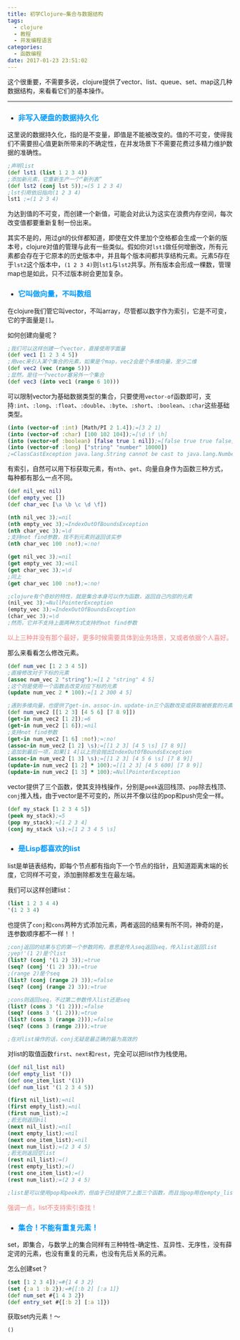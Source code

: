```yaml
---
title: 初学Clojure—集合与数据结构
tags:
  - clojure
  - 教程
  - 并发编程语言
categories:
  - 函数编程
date: 2017-01-23 23:51:02
---
```



这个很重要，不需要多说，clojure提供了vector、list、queue、set、map这几种数据结构，来看看它们的基本操作。

---

- ### <font color=#0099ff>非写入硬盘的数据持久化</font>

这里说的数据持久化，指的是不变量，即值是不能被改变的。值的不可变，使得我们不需要担心值更新所带来的不确定性，在并发场景下不需要花费过多精力维护数据的准确性。
``` clojure
;声明list
(def lst1 (list 1 2 3 4))
;添加新元素，它重新生产一个“新列表”
(def lst2 (conj lst 5));=(5 1 2 3 4)
;lst引用依旧指向(1 2 3 4)
lst1 ;=(1 2 3 4)
```
为达到值的不可变，而创建一个新值，可能会对此认为这实在浪费内存空间，每次改变值都要重新复制一份出来。

其实不是的，用过git的伙伴都知道，即使在文件里加个空格都会生成一个新的版本号，clojure对值的管理与此有一些类似。假如你对`lst1`做任何增删改，所有元素都会存在于它原本的历史版本中，并且每个版本间都共享结构元素。元素5存在于`lst2`这个版本中，`(1 2 3 4)`则`lst1`与`lst2`共享。所有版本会形成一棵数，管理map也是如此，只不过版本树会更加复杂。

- ### <font color=#0099ff>它叫做向量，不叫数组</font>

在clojure我们管它叫vector，不叫array，尽管都以数字作为索引，它是不可变，它的字面量是`[]`。

如何创建向量呢？
``` clojure
;我们可以这样创建一个vector，直接使用字面量
(def vec1 [1 2 3 4 5])
;用vec来引入某个集合的元素，如果是个map，vec2会是个多维向量，至少二维
(def vec2 (vec (range 5)))
;显然，是往一个vector塞另外一个集合
(def vec3 (into vec1 (range 6 10)))
```

可以限制vector为基础数据类型的集合，只要使用`vector-of`函数即可，支持`:int`、`:long`、`:float`、`:double`、`:byte`、`:short`、`:boolean`、`:char`这些基础类型。
``` clojure
(into (vector-of :int) [Math/PI 2 1.4]);=[3 2 1]
(into (vector-of :char) [100 102 104]);=[\d \f \h]
(into (vector-of :boolean) [false true 1 nil]);=[false true true false]
(into (vector-of :long) ["string" "number" 10000])
;=ClassCastException java.lang.String cannot be cast to java.lang.Number
```

有索引，自然可以用下标获取元素，有`nth`、`get`、向量自身作为函数三种方式，每种都有那么一点不同。
``` clojure
(def nil_vec nil)
(def empty_vec [])
(def char_vec [\a \b \c \d \f])

(nth nil_vec 3);=nil
(nth empty_vec 3);=IndexOutOfBoundsException
(nth char_vec 3);=\d
;支持not find参数，找不到元素则返回该实参
(nth char_vec 100 :no!);=:no!

(get nil_vec 3);=nil
(get empty_vec 3);=nil
(get char_vec 3);=\d
;同上
(get char_vec 100 :no!);=:no!

;clojure有个奇妙的特性，就是集合本身可以作为函数，返回自己内部的元素
(nil_vec 3);=NullPointerException
(empty_vec 3);=IndexOutOfBoundsException
(char_vec 3);=\d
;然而，它并不支持上面两种方式支持的not find参数
```
<font color=#f28080>以上三种并没有那个最好，更多时候需要具体到业务场景，又或者依据个人喜好。</font>

那么来看看怎么修改元素。
``` clojure
(def num_vec [1 2 3 4 5])
;直接修改对于下标的元素
(assoc num_vec 2 "string");=[1 2 "string" 4 5]
;这个则是使用一个函数去改变对应下标的元素
(update num_vec 2 * 100);=[1 2 300 4 5]

;遇到多维向量，也提供了get-in、assoc-in、update-in三个函数改变或获取被嵌套的元素
(def num_vec2 [[1 2 3] [4 5 6] [7 8 9]])
(get-in num_vec2 [1 2]);=6
(get-in num_vec2 [1 6]);=nil
;支持not find参数
(get-in num_vec2 [1 6] :no!);=:no!
(assoc-in num_vec2 [1 2] \s);=[[1 2 3] [4 5 \s] [7 8 9]]
;追加到最后一项，如果[1 4]以上则会抛出IndexOutOfBoundsException
(assoc-in num_vec2 [1 3] \s);=[[1 2 3] [4 5 6 \s] [7 8 9]]
(update-in num_vec2 [1 2] * 100);=[[1 2 3] [4 5 600] [7 8 9]]
(update-in num_vec2 [1 3] * 100);=NullPointerException
```

vector提供了三个函数，使其支持栈操作，分别是`peek`返回栈顶、`pop`除去栈顶、`conj`推入栈，由于vector是不可变的，所以并不像以往的pop和push完全一样。
``` clojure
(def my_stack [1 2 3 4 5])
(peek my_stack);=5
(pop my_stack);=[1 2 3 4]
(conj my_stack \s);=[1 2 3 4 5 \s]
```

- ### <font color=#0099ff>是Lisp都喜欢的list</font>

list是单链表结构，即每个节点都有指向下一个节点的指针，且知道距离末端的长度，它同样不可变，添加删除都发生在最左端。

我们可以这样创建list：
``` clojure
(list 1 2 3 4 4)
'(1 2 3 4)
```

也提供了`conj`和`cons`两种方式添加元素，两者返回的结果有所不同，神奇的是，连参数顺序都不一样！！
 ``` clojure
;conj返回的结果与它的第一个参数同构，意思是传入seq返回seq，传入list返回list
;yep!'(1 2)是个list
(list? (conj '(1 2) 3));=true
(seq? (conj '(1 2) 3));=true
;(range 2)是个seq
(list? (conj (range 2) 3));=false
(seq? (conj (range 2) 3));=true

;cons则返回seq，不过第二参数传入list还是seq
(list? (cons 3 '(1 2)));=false
(seq? (cons 3 '(1 2)));=true
(list? (cons 3 (range 2)));=false
(seq? (cons 3 (range 2)));=true

;在对list操作的话，conj无疑是最正确的最为高效的
 ```

对list的取值函数`first`、`next`和`rest`，完全可以把list作为栈使用。
``` clojure
(def nil_list nil)
(def empty_list '())
(def one_item_list '(1))
(def num_list '(1 2 3 4 5))

(first nil_list);=nil
(first empty_list);=nil
(first num_list);=1
;若无则返回nil
(next nil_list);=nil
(next empty_list);=nil
(next one_item_list);=nil
(next num_list);=(2 3 4 5)
;若无则返回空list
(rest nil_list);=()
(rest empty_list);=()
(rest one_item_list);=()
(rest num_list);=(2 3 4 5)

;list是可以使用pop和peek的，但由于已经提供了上面三个函数，而且当pop用在empty_list会抛出异常，所以强烈建议用first、next和rest
```
<font color=#f28080>强调一点，list不支持索引查找！</font>

- ### <font color=#0099ff>集合！不能有重复元素！</font>

set，即集合，与数学上的集合同样有三种特性-确定性、互异性、无序性，没有薛定谔的元素，也没有重复的元素，也没有先后关系的元素。

怎么创建set？
``` clojure
(set [1 2 3 4]);=#{1 4 3 2}
(set {:a 1 :b 2});=#{[:b 2] [:a 1]}
(def num_set #{1 4 3 2})
(def entry_set #{[:b 2] [:a 1]})
```

获取set内元素！～
``` clojure
()
```
